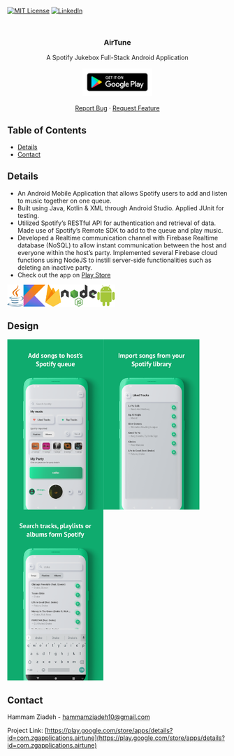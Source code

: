 [![MIT License][license-shield]][license-url]
[![LinkedIn][linkedin-shield]][linkedin-url]

<!-- INTRO. -->
<br />
<p align="center">
  <h3 align="center">AirTune</h3>

  <p align="center">
A Spotify Jukebox Full-Stack Android Application <br />
    <br />
    <a href="https://play.google.com/store/apps/details?id=com.zgapplications.airtune">
      <img src="images/google-play-badge.png" width="160" >
    </a>
     <br />
     <br />
    <a href="https://github.com/hammamziadeh10/AirTune/issues">Report Bug</a>
    ·
    <a href="https://github.com/hammamziadeh10/AirTune/issues">Request Feature</a>
  </p>
</p>
<!-- 
[![google-play-badge](images/google-play-badge.png)](https://play.google.com/store/apps/details?id=com.zgapplications.airtune) -->

<!-- TABLE OF CONTENTS -->
## Table of Contents

* [Details](#details)
* [Contact](#contact)

<!-- Details -->
## Details

* An Android Mobile Application that allows Spotify users to add and listen to music together on one queue. 
* Built using Java, Kotlin & XML through Android Studio. Applied JUnit for testing.
* Utilized Spotify’s RESTful API for authentication and retrieval of data. Made use of Spotify’s Remote SDK to add to the queue and play music.
* Developed a Realtime communication channel with Firebase Realtime database (NoSQL) to allow instant communication between the host and everyone within the host’s party. Implemented several Firebase cloud functions using NodeJS to instill server-side functionalities such as deleting an inactive party.
* Check out the app on [Play Store](https://play.google.com/store/apps/details?id=com.zgapplications.airtune) <br/>

<img src="images/java.svg?raw=true" align="left" height="50" >
<img src="images/kotlin.svg?raw=true" align="left" height="50" >
<img src="images/firebase.svg?raw=true" align="left" height="50" >
<img src="images/nodejs.svg?raw=true" align="left" height="50" >
<img src="images/android.svg?raw=true" height="50">

<br />

<!-- Design -->
## Design

<img src="images/ss1.png" align="left" width="220" >
<img src="images/ss2.png" align="left" width="220" >
<img src="images/ss3.png" width="220" >


<!-- CONTACT -->
## Contact

Hammam Ziadeh - hammamziadeh10@gmail.com

Project Link: [https://play.google.com/store/apps/details?id=com.zgapplications.airtune](https://play.google.com/store/apps/details?id=com.zgapplications.airtune)

[license-shield]: https://img.shields.io/github/license/othneildrew/Best-README-Template.svg?style=flat-square
[license-url]: https://github.com/othneildrew/Best-README-Template/blob/master/LICENSE.txt
[linkedin-shield]: https://img.shields.io/badge/-LinkedIn-black.svg?style=flat-square&logo=linkedin&colorB=555
[linkedin-url]: https://www.linkedin.com/in/hammam-ziadeh/
